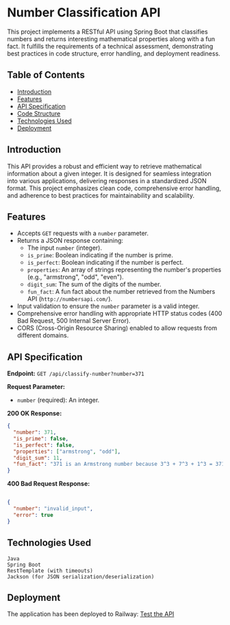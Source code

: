 # Number Classification API

This project implements a RESTful API using Spring Boot that classifies numbers and returns interesting mathematical properties along with a fun fact.  It fulfills the requirements of a technical assessment, demonstrating best practices in code structure, error handling, and deployment readiness.

## Table of Contents

- [Introduction](#introduction)
- [Features](#features)
- [API Specification](#api-specification)
- [Code Structure](#code-structure)
- [Technologies Used](#technologies-used)
- [Deployment](#deployment)


## Introduction

This API provides a robust and efficient way to retrieve mathematical information about a given integer. It is designed for seamless integration into various applications, delivering responses in a standardized JSON format.  This project emphasizes clean code, comprehensive error handling, and adherence to best practices for maintainability and scalability.

## Features

- Accepts `GET` requests with a `number` parameter.
- Returns a JSON response containing:
    - The input `number` (integer).
    - `is_prime`: Boolean indicating if the number is prime.
    - `is_perfect`: Boolean indicating if the number is perfect.
    - `properties`: An array of strings representing the number's properties (e.g., "armstrong", "odd", "even").
    - `digit_sum`: The sum of the digits of the number.
    - `fun_fact`: A fun fact about the number retrieved from the Numbers API (`http://numbersapi.com/`).
- Input validation to ensure the `number` parameter is a valid integer.
- Comprehensive error handling with appropriate HTTP status codes (400 Bad Request, 500 Internal Server Error).
- CORS (Cross-Origin Resource Sharing) enabled to allow requests from different domains.

## API Specification

**Endpoint:** `GET /api/classify-number?number=371`

**Request Parameter:**

- `number` (required): An integer.

**200 OK Response:**

```json
{
  "number": 371,
  "is_prime": false,
  "is_perfect": false,
  "properties": ["armstrong", "odd"],
  "digit_sum": 11,
  "fun_fact": "371 is an Armstrong number because 3^3 + 7^3 + 1^3 = 371"
}
```
**400 Bad Request Response:**
```json        

{
  "number": "invalid_input",
  "error": true
}
```

## Technologies Used

    Java
    Spring Boot
    RestTemplate (with timeouts)
    Jackson (for JSON serialization/deserialization)

## Deployment
The application has been deployed to Railway: 
[Test the API](https://hngapi-production.up.railway.app/api/classify-number?number=123)
